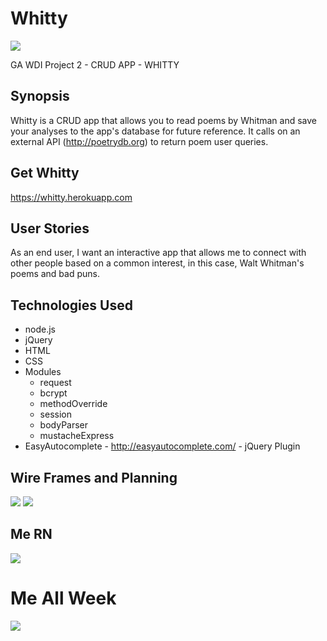 # Whitty 
![](https://upload.wikimedia.org/wikipedia/commons/thumb/b/b3/Walt_Whitman,_1940.JPG/220px-Walt_Whitman,_1940.JPG)

GA WDI Project 2 - CRUD APP - WHITTY
## Synopsis
Whitty is a CRUD app that allows you to read poems by Whitman and save your analyses to the app's database for future reference. It calls on an external API (http://poetrydb.org) to return poem user queries.
## Get Whitty
https://whitty.herokuapp.com
## User Stories
As an end user, I want an interactive app that allows me to connect with other people based on a common interest, in this case, Walt Whitman's poems and bad puns.
## Technologies Used
* node.js
* jQuery
* HTML
* CSS
* Modules
  * request
  * bcrypt
  * methodOverride
  * session
  * bodyParser
  * mustacheExpress
* EasyAutocomplete - http://easyautocomplete.com/ - jQuery Plugin

## Wire Frames and Planning
![](https://github.com/donutdespair/project2/blob/master/finalwireframesm.jpg)
![](https://github.com/donutdespair/project2/blob/master/erdsm.jpg)
## Me RN
![](https://github.com/donutdespair/project2/blob/master/p2.jpg)
# Me All Week
![](https://github.com/donutdespair/project2/blob/master/working%20lunch.jpg)
